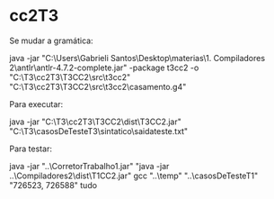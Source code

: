 # cc2T3

Se mudar a gramática:

java -jar "C:\Users\Gabrieli Santos\Desktop\materias\1. Compiladores 2\antlr\antlr-4.7.2-complete.jar" -package t3cc2 -o "C:\T3\cc2T3\T3CC2\src\t3cc2" "C:\T3\cc2T3\T3CC2\src\t3cc2\casamento.g4"

Para executar:

java -jar "C:\T3\cc2T3\T3CC2\dist\T3CC2.jar" "C:\T3\casosDeTesteT3\sintatico\saidateste.txt"

Para testar:

java -jar "..\CorretorTrabalho1.jar" "java -jar ..\Compiladores2\dist\T1CC2.jar" gcc "..\temp" "..\casosDeTesteT1" "726523, 726588" tudo
